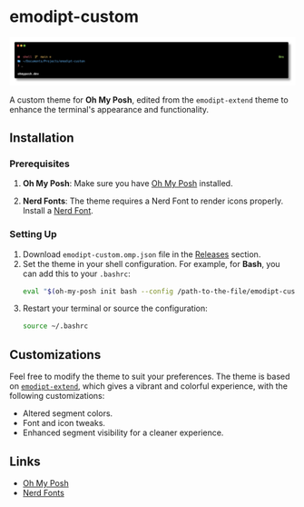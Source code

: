 # emodipt-custom

![Emodipt Custom Theme Screenshot](screenshot.png)

A custom theme for **Oh My Posh**, edited from the `emodipt-extend` theme to enhance the terminal's appearance and functionality.

## Installation

### Prerequisites
1. **Oh My Posh**: Make sure you have [Oh My Posh](https://github.com/JanDeDobbeleer/oh-my-posh) installed.

2. **Nerd Fonts**: The theme requires a Nerd Font to render icons properly. Install a [Nerd Font](https://www.nerdfonts.com/font-downloads).

### Setting Up
1. Download `emodipt-custom.omp.json` file in the [Releases](https://github.com/kuro1kag3/emodipt-custom/releases) section.
2. Set the theme in your shell configuration. For example, for **Bash**, you can add this to your `.bashrc`:
   ```bash
   eval "$(oh-my-posh init bash --config /path-to-the-file/emodipt-custom.omp.json)"
   ```
3. Restart your terminal or source the configuration:
   ```bash
   source ~/.bashrc
   ```

## Customizations
Feel free to modify the theme to suit your preferences. The theme is based on [`emodipt-extend`](https://github.com/JanDeDobbeleer/oh-my-posh/blob/main/themes/emodipt-extend.omp.json), which gives a vibrant and colorful experience, with the following customizations:
- Altered segment colors.
- Font and icon tweaks.
- Enhanced segment visibility for a cleaner experience.

## Links
- [Oh My Posh](https://github.com/JanDeDobbeleer/oh-my-posh)
- [Nerd Fonts](https://www.nerdfonts.com/font-downloads)
